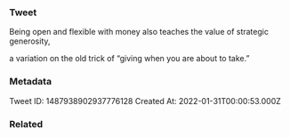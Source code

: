 ### Tweet
Being open and flexible with money also teaches the value of strategic generosity,

a variation on the old trick of “giving when you are about to take.”

### Metadata
Tweet ID: 1487938902937776128
Created At: 2022-01-31T00:00:53.000Z

### Related

